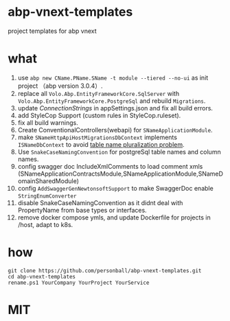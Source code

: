 # abp-vnext-templates
project templates for abp vnext

# what 

1. use `abp new CName.PName.SName -t module --tiered --no-ui` as init project （abp version 3.0.4）.
1. replace all `Volo.Abp.EntityFrameworkCore.SqlServer` with `Volo.Abp.EntityFrameworkCore.PostgreSql` and rebuild `Migrations`.
1. update *ConnectionStrings* in appSettings.json and fix all build errors.
1. add StyleCop Support (custom rules in StyleCop.ruleset).
1. fix all build warnings.
1. Create ConventionalControllers(webapi) for `SNameApplicationModule`.
1. make `SNameHttpApiHostMigrationsDbContext` implements `ISNameDbContext` to avoid [table name pluralization problem](https://stackoverflow.com/questions/37493095/entity-framework-core-rc2-table-name-pluralization).
1. Use `SnakeCaseNamingConvention` for postgreSql table names and column names.
1. config swagger doc IncludeXmlComments to load comment xmls (SNameApplicationContractsModule,SNameApplicationModule,SNameDomainSharedModule)
1. config `AddSwaggerGenNewtonsoftSupport` to make SwaggerDoc enable `StringEnumConverter`
1. disable SnakeCaseNamingConvention as it didnt deal with PropertyName from base types or interfaces.
1. remove docker compose ymls, and update Dockerfile for projects in /host, adapt to k8s.

# how

```
git clone https://github.com/personball/abp-vnext-templates.git
cd abp-vnext-templates
rename.ps1 YourCompany YourProject YourService
```

# MIT
